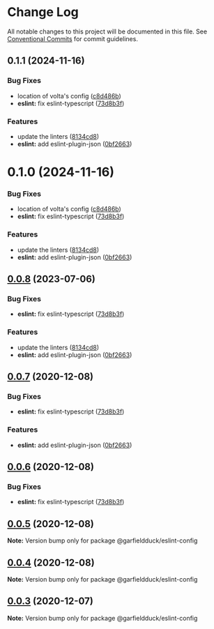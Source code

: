 # Change Log

All notable changes to this project will be documented in this file.
See [Conventional Commits](https://conventionalcommits.org) for commit guidelines.

## 0.1.1 (2024-11-16)


### Bug Fixes

* location of volta's config ([c8d486b](https://github.com/garfieldduck/config-fe/commit/c8d486b46f3f9c8cbdb378a5d37016dcd95eb466))
* **eslint:** fix eslint-typescript ([73d8b3f](https://github.com/garfieldduck/config-fe/commit/73d8b3f846f2c54fd29824ca4ae1eaa391bf6cb9))


### Features

* update the linters ([8134cd8](https://github.com/garfieldduck/config-fe/commit/8134cd8e13747e168260845edb6463a644be3f72))
* **eslint:** add eslint-plugin-json ([0bf2663](https://github.com/garfieldduck/config-fe/commit/0bf266346f39fcb24a5fb58c74d99419af8c6ca0))





# 0.1.0 (2024-11-16)


### Bug Fixes

* location of volta's config ([c8d486b](https://github.com/garfieldduck/config-fe/commit/c8d486b46f3f9c8cbdb378a5d37016dcd95eb466))
* **eslint:** fix eslint-typescript ([73d8b3f](https://github.com/garfieldduck/config-fe/commit/73d8b3f846f2c54fd29824ca4ae1eaa391bf6cb9))


### Features

* update the linters ([8134cd8](https://github.com/garfieldduck/config-fe/commit/8134cd8e13747e168260845edb6463a644be3f72))
* **eslint:** add eslint-plugin-json ([0bf2663](https://github.com/garfieldduck/config-fe/commit/0bf266346f39fcb24a5fb58c74d99419af8c6ca0))





## [0.0.8](https://github.com/garfieldduck/config-fe/compare/@garfieldduck/eslint-config@0.0.2...@garfieldduck/eslint-config@0.0.8) (2023-07-06)


### Bug Fixes

* **eslint:** fix eslint-typescript ([73d8b3f](https://github.com/garfieldduck/config-fe/commit/73d8b3f846f2c54fd29824ca4ae1eaa391bf6cb9))


### Features

* update the linters ([8134cd8](https://github.com/garfieldduck/config-fe/commit/8134cd8e13747e168260845edb6463a644be3f72))
* **eslint:** add eslint-plugin-json ([0bf2663](https://github.com/garfieldduck/config-fe/commit/0bf266346f39fcb24a5fb58c74d99419af8c6ca0))





## [0.0.7](https://github.com/garfieldduck/config-fe/compare/@garfieldduck/eslint-config@0.0.2...@garfieldduck/eslint-config@0.0.7) (2020-12-08)


### Bug Fixes

* **eslint:** fix eslint-typescript ([73d8b3f](https://github.com/garfieldduck/config-fe/commit/73d8b3f846f2c54fd29824ca4ae1eaa391bf6cb9))


### Features

* **eslint:** add eslint-plugin-json ([0bf2663](https://github.com/garfieldduck/config-fe/commit/0bf266346f39fcb24a5fb58c74d99419af8c6ca0))





## [0.0.6](https://github.com/garfieldduck/config-fe/compare/@garfieldduck/eslint-config@0.0.2...@garfieldduck/eslint-config@0.0.6) (2020-12-08)


### Bug Fixes

* **eslint:** fix eslint-typescript ([73d8b3f](https://github.com/garfieldduck/config-fe/commit/73d8b3f846f2c54fd29824ca4ae1eaa391bf6cb9))





## [0.0.5](https://github.com/garfieldduck/config-fe/compare/@garfieldduck/eslint-config@0.0.2...@garfieldduck/eslint-config@0.0.5) (2020-12-08)

**Note:** Version bump only for package @garfieldduck/eslint-config





## [0.0.4](https://github.com/garfieldduck/config-fe/compare/@garfieldduck/eslint-config@0.0.2...@garfieldduck/eslint-config@0.0.4) (2020-12-08)

**Note:** Version bump only for package @garfieldduck/eslint-config





## [0.0.3](https://github.com/garfieldduck/config-fe/compare/@garfieldduck/eslint-config@0.0.2...@garfieldduck/eslint-config@0.0.3) (2020-12-07)

**Note:** Version bump only for package @garfieldduck/eslint-config
